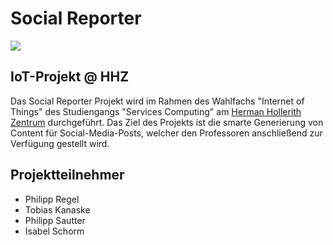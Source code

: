 # Social Reporter

![](https://github.com/Social-Reporter-HHZ/Social-Reporter/blob/master/Images/Logo.png?raw=true)

## IoT-Projekt @ HHZ
Das Social Reporter Projekt wird im Rahmen des Wahlfachs "Internet of Things" des Studiengangs "Services Computing" am [Herman Hollerith Zentrum](http://www.hhz.de/home/) durchgeführt.
Das Ziel des Projekts ist die smarte Generierung von Content für Social-Media-Posts, welcher den Professoren anschließend zur Verfügung gestellt wird. 

## Projektteilnehmer

* Philipp Regel
* Tobias Kanaske
* Philipp Sautter
* Isabel Schorm
